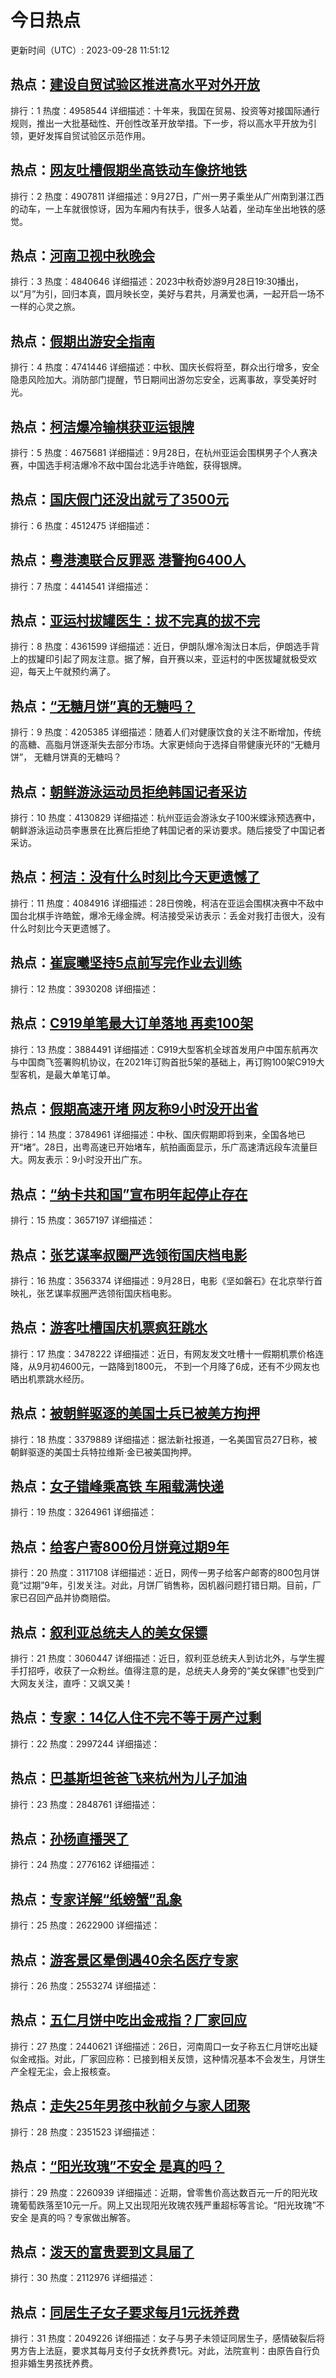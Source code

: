 # 今日热点

更新时间（UTC）: 2023-09-28 11:51:12

## 热点：[建设自贸试验区推进高水平对外开放](https://cn.bing.com/search?q=建设自贸试验区推进高水平对外开放)
排行：1
热度：4958544
详细描述：十年来，我国在贸易、投资等对接国际通行规则，推出一大批基础性、开创性改革开放举措。下一步，将以高水平开放为引领，更好发挥自贸试验区示范作用。

## 热点：[网友吐槽假期坐高铁动车像挤地铁](https://cn.bing.com/search?q=网友吐槽假期坐高铁动车像挤地铁)
排行：2
热度：4907811
详细描述：9月27日，广州一男子乘坐从广州南到湛江西的动车，一上车就很惊讶，因为车厢内有扶手，很多人站着，坐动车坐出地铁的感觉。

## 热点：[河南卫视中秋晚会](https://cn.bing.com/search?q=河南卫视中秋晚会)
排行：3
热度：4840646
详细描述：2023中秋奇妙游9月28日19:30播出，以“月”为引，回归本真，圆月映长空，美好与君共，月满爱也满，一起开启一场不一样的心灵之旅。

## 热点：[假期出游安全指南](https://cn.bing.com/search?q=假期出游安全指南)
排行：4
热度：4741446
详细描述：中秋、国庆长假将至，群众出行增多，安全隐患风险加大。消防部门提醒，节日期间出游勿忘安全，远离事故，享受美好时光。

## 热点：[柯洁爆冷输棋获亚运银牌](https://cn.bing.com/search?q=柯洁爆冷输棋获亚运银牌)
排行：5
热度：4675681
详细描述：9月28日，在杭州亚运会围棋男子个人赛决赛，中国选手柯洁爆冷不敌中国台北选手许皓鋐，获得银牌。

## 热点：[国庆假门还没出就亏了3500元](https://cn.bing.com/search?q=国庆假门还没出就亏了3500元)
排行：6
热度：4512475
详细描述：

## 热点：[粤港澳联合反罪恶 港警拘6400人](https://cn.bing.com/search?q=粤港澳联合反罪恶港警拘6400人)
排行：7
热度：4414541
详细描述：

## 热点：[亚运村拔罐医生：拔不完真的拔不完](https://cn.bing.com/search?q=亚运村拔罐医生：拔不完真的拔不完)
排行：8
热度：4361599
详细描述：近日，伊朗队爆冷淘汰日本后，伊朗选手背上的拔罐印引起了网友注意。据了解，自开赛以来，亚运村的中医拔罐就极受欢迎，每天上午就预约满了。

## 热点：[“无糖月饼”真的无糖吗？](https://cn.bing.com/search?q=“无糖月饼”真的无糖吗？)
排行：9
热度：4205385
详细描述：随着人们对健康饮食的关注不断增加，传统的高糖、高脂月饼逐渐失去部分市场。大家更倾向于选择自带健康光环的“无糖月饼”， 无糖月饼真的无糖吗？

## 热点：[朝鲜游泳运动员拒绝韩国记者采访](https://cn.bing.com/search?q=朝鲜游泳运动员拒绝韩国记者采访)
排行：10
热度：4130829
详细描述：杭州亚运会游泳女子100米蝶泳预选赛中，朝鲜游泳运动员李惠景在比赛后拒绝了韩国记者的采访要求。随后接受了中国记者采访。

## 热点：[柯洁：没有什么时刻比今天更遗憾了](https://cn.bing.com/search?q=柯洁：没有什么时刻比今天更遗憾了)
排行：11
热度：4084916
详细描述：28日傍晚，柯洁在亚运会围棋决赛中不敌中国台北棋手许皓鋐，爆冷无缘金牌。柯洁接受采访表示：丢金对我打击很大，没有什么时刻比今天更遗憾了。

## 热点：[崔宸曦坚持5点前写完作业去训练](https://cn.bing.com/search?q=崔宸曦坚持5点前写完作业去训练)
排行：12
热度：3930208
详细描述：

## 热点：[C919单笔最大订单落地 再卖100架](https://cn.bing.com/search?q=C919单笔最大订单落地再卖100架)
排行：13
热度：3884491
详细描述：C919大型客机全球首发用户中国东航再次与中国商飞签署购机协议，在2021年订购首批5架的基础上，再订购100架C919大型客机，是最大单笔订单。

## 热点：[假期高速开堵 网友称9小时没开出省](https://cn.bing.com/search?q=假期高速开堵网友称9小时没开出省)
排行：14
热度：3784961
详细描述：中秋、国庆假期即将到来，全国各地已开“堵”。28日，出粤高速已开始堵车，航拍画面显示，乐广高速清远段车流量巨大。网友表示：9小时没开出广东。

## 热点：[“纳卡共和国”宣布明年起停止存在](https://cn.bing.com/search?q=“纳卡共和国”宣布明年起停止存在)
排行：15
热度：3657197
详细描述：

## 热点：[张艺谋率叔圈严选领衔国庆档电影](https://cn.bing.com/search?q=张艺谋率叔圈严选领衔国庆档电影)
排行：16
热度：3563374
详细描述：9月28日，电影《坚如磐石》在北京举行首映礼，张艺谋率叔圈严选领衔国庆档电影。

## 热点：[游客吐槽国庆机票疯狂跳水](https://cn.bing.com/search?q=游客吐槽国庆机票疯狂跳水)
排行：17
热度：3478222
详细描述：近日，有网友发文吐槽十一假期机票价格连降，从9月初4600元，一路降到1800元， 不到一个月降了6成，还有不少网友也晒出机票跳水经历。

## 热点：[被朝鲜驱逐的美国士兵已被美方拘押](https://cn.bing.com/search?q=被朝鲜驱逐的美国士兵已被美方拘押)
排行：18
热度：3379889
详细描述：据法新社报道，一名美国官员27日称，被朝鲜驱逐的美国士兵特拉维斯·金已被美国拘押。

## 热点：[女子错峰乘高铁 车厢载满快递](https://cn.bing.com/search?q=女子错峰乘高铁车厢载满快递)
排行：19
热度：3264961
详细描述：

## 热点：[给客户寄800份月饼竟过期9年](https://cn.bing.com/search?q=给客户寄800份月饼竟过期9年)
排行：20
热度：3117108
详细描述：近日，网传一男子给客户邮寄的800包月饼竟“过期”9年，引发关注。对此，月饼厂销售称，因机器问题打错日期。目前，厂家已召回产品并协商赔偿。

## 热点：[叙利亚总统夫人的美女保镖](https://cn.bing.com/search?q=叙利亚总统夫人的美女保镖)
排行：21
热度：3060447
详细描述：近日，叙利亚总统夫人到访北外，与学生握手打招呼，收获了一众粉丝。值得注意的是，总统夫人身旁的“美女保镖”也受到广大网友关注，直呼：又飒又美！

## 热点：[专家：14亿人住不完不等于房产过剩](https://cn.bing.com/search?q=专家：14亿人住不完不等于房产过剩)
排行：22
热度：2997244
详细描述：

## 热点：[巴基斯坦爸爸飞来杭州为儿子加油](https://cn.bing.com/search?q=巴基斯坦爸爸飞来杭州为儿子加油)
排行：23
热度：2848761
详细描述：

## 热点：[孙杨直播哭了](https://cn.bing.com/search?q=孙杨直播哭了)
排行：24
热度：2776162
详细描述：

## 热点：[专家详解“纸螃蟹”乱象](https://cn.bing.com/search?q=专家详解“纸螃蟹”乱象)
排行：25
热度：2622900
详细描述：

## 热点：[游客景区晕倒遇40余名医疗专家](https://cn.bing.com/search?q=游客景区晕倒遇40余名医疗专家)
排行：26
热度：2553274
详细描述：

## 热点：[五仁月饼中吃出金戒指？厂家回应](https://cn.bing.com/search?q=五仁月饼中吃出金戒指？厂家回应)
排行：27
热度：2440621
详细描述：26日，河南周口一女子称五仁月饼吃出疑似金戒指。对此，厂家回应称：已接到相关反馈，这种情况基本不会发生，月饼生产全程无尘，会上报核查。

## 热点：[走失25年男孩中秋前夕与家人团聚](https://cn.bing.com/search?q=走失25年男孩中秋前夕与家人团聚)
排行：28
热度：2351523
详细描述：

## 热点：[“阳光玫瑰”不安全 是真的吗？](https://cn.bing.com/search?q=“阳光玫瑰”不安全是真的吗？)
排行：29
热度：2260939
详细描述：近期，曾零售价高达数百元一斤的阳光玫瑰葡萄跌落至10元一斤。网上又出现阳光玫瑰农残严重超标等言论。“阳光玫瑰”不安全 是真的吗？专家做出解答。

## 热点：[泼天的富贵要到文具届了](https://cn.bing.com/search?q=泼天的富贵要到文具届了)
排行：30
热度：2112976
详细描述：

## 热点：[同居生子女子要求每月1元抚养费](https://cn.bing.com/search?q=同居生子女子要求每月1元抚养费)
排行：31
热度：2049226
详细描述：女子与男子未领证同居生子，感情破裂后将男方告上法庭，要求其每月支付子女抚养费1元。对此，法院宣判：由原告自行负担非婚生男孩抚养费。

